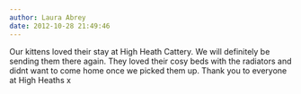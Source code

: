 ```yaml
---
author: Laura Abrey
date: 2012-10-28 21:49:46
---
```

Our kittens loved their stay at High Heath Cattery. We will definitely be sending them there again. They loved their cosy beds with the radiators and didnt want to come home once we picked them up. Thank you to everyone at High Heaths x

